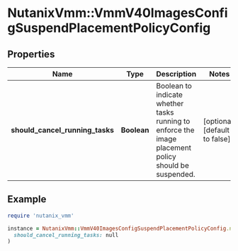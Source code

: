 # NutanixVmm::VmmV40ImagesConfigSuspendPlacementPolicyConfig

## Properties

| Name | Type | Description | Notes |
| ---- | ---- | ----------- | ----- |
| **should_cancel_running_tasks** | **Boolean** | Boolean to indicate whether tasks running to enforce the image placement policy should be suspended. | [optional][default to false] |

## Example

```ruby
require 'nutanix_vmm'

instance = NutanixVmm::VmmV40ImagesConfigSuspendPlacementPolicyConfig.new(
  should_cancel_running_tasks: null
)
```

